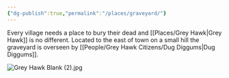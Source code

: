 ```yaml
---
{"dg-publish":true,"permalink":"/places/graveyard/"}
---
```


Every village needs a place to bury their dead and [[Places/Grey Hawk\|Grey Hawk]] is no different.  Located to the east of town on a small hill the graveyard is overseen by [[People/Grey Hawk Citizens/Dug Diggums\|Dug Diggums]].  

![Grey Hawk Blank (2).jpg](/img/user/Z_Attachments/Grey%20Hawk%20Blank%20(2).jpg)